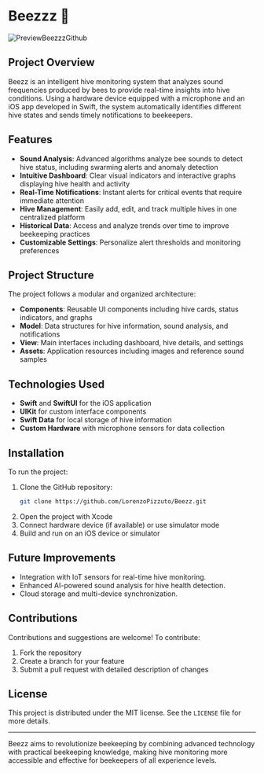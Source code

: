 # Beezzz 🐝

![PreviewBeezzzGithub](https://github.com/user-attachments/assets/abe26c4d-54c0-40db-91b8-e82313879e75)

## Project Overview
Beezz is an intelligent hive monitoring system that analyzes sound frequencies produced by bees to provide real-time insights into hive conditions. Using a hardware device equipped with a microphone and an iOS app developed in Swift, the system automatically identifies different hive states and sends timely notifications to beekeepers.

## Features
- **Sound Analysis**: Advanced algorithms analyze bee sounds to detect hive status, including swarming alerts and anomaly detection
- **Intuitive Dashboard**: Clear visual indicators and interactive graphs displaying hive health and activity
- **Real-Time Notifications**: Instant alerts for critical events that require immediate attention
- **Hive Management**: Easily add, edit, and track multiple hives in one centralized platform
- **Historical Data**: Access and analyze trends over time to improve beekeeping practices
- **Customizable Settings**: Personalize alert thresholds and monitoring preferences

## Project Structure
The project follows a modular and organized architecture:
- **Components**: Reusable UI components including hive cards, status indicators, and graphs
- **Model**: Data structures for hive information, sound analysis, and notifications
- **View**: Main interfaces including dashboard, hive details, and settings
- **Assets**: Application resources including images and reference sound samples

## Technologies Used
- **Swift** and **SwiftUI** for the iOS application
- **UIKit** for custom interface components
- **Swift Data** for local storage of hive information
- **Custom Hardware** with microphone sensors for data collection

## Installation
To run the project:
1. Clone the GitHub repository:
   ```sh
   git clone https://github.com/LorenzoPizzuto/Beezz.git
   ```
2. Open the project with Xcode
3. Connect hardware device (if available) or use simulator mode
4. Build and run on an iOS device or simulator

## Future Improvements
- Integration with IoT sensors for real-time hive monitoring.
- Enhanced AI-powered sound analysis for hive health detection.
- Cloud storage and multi-device synchronization.

## Contributions
Contributions and suggestions are welcome! To contribute:
1. Fork the repository
2. Create a branch for your feature
3. Submit a pull request with detailed description of changes

## License
This project is distributed under the MIT license. See the `LICENSE` file for more details.

---

Beezz aims to revolutionize beekeeping by combining advanced technology with practical beekeeping knowledge, making hive monitoring more accessible and effective for beekeepers of all experience levels.
